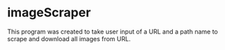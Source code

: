 # imageScraper
This program was created to take user input of a URL and a path name to scrape and download all images from URL.
